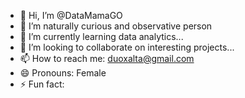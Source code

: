 - 👋 Hi, I’m @DataMamaGO
- 👀 I’m naturally curious and observative  person
- 🌱 I’m currently learning data analytics...
- 💞️ I’m looking to collaborate on interesting projects...
- 📫 How to reach me:  duoxalta@gmail.com
- 😄 Pronouns: Female
- ⚡ Fun fact: 

<!---
DataMamaGO/DataMamaGO is a ✨ special ✨ repository because its `README.md` (this file) appears on your GitHub profile.
You can click the Preview link to take a look at your changes.
--->
